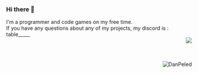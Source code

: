 ### Hi there 👋
I'm a programmer and code games on my free time. </br> If you have any questions about any of my projects, my discord is : table_____</br>
<img src="https://github-readme-stats.vercel.app/api?username=DanPeled&theme=gruvbox&show=reviews,discussions_started,discussions_answered,prs_merged,prs_merged_percentage" align="right" style="display: block;"/></br></br></br><p><img align="right" src="https://github-readme-stats.vercel.app/api/top-langs/?username=DanPeled&hide=yacc,shaderlab,hlsl,html&layout=compact&theme=gruvbox&lang_count=32" alt="DanPeled"  style="display: block;" /></p>
